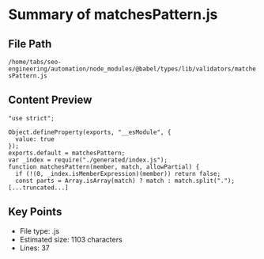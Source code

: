 # Summary of matchesPattern.js
  
## File Path
`/home/tabs/seo-engineering/automation/node_modules/@babel/types/lib/validators/matchesPattern.js`

## Content Preview
```
"use strict";

Object.defineProperty(exports, "__esModule", {
  value: true
});
exports.default = matchesPattern;
var _index = require("./generated/index.js");
function matchesPattern(member, match, allowPartial) {
  if (!(0, _index.isMemberExpression)(member)) return false;
  const parts = Array.isArray(match) ? match : match.split(".");
[...truncated...]
```

## Key Points
- File type: .js
- Estimated size: 1103 characters
- Lines: 37
